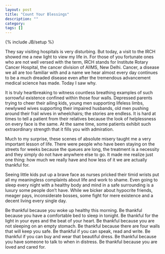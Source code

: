 ```yaml
---
layout: post
title: "Count Your Blessings"
description: ""
category: 
tags: []
---
```

{% include JB/setup %}

They say visiting hospitals is very disturbing. But today, a visit to the IRCH showed me a new light to view my life in.
For those of you fortunate ones who are not well versed with the term, IRCH stands for Institute Rotary Cancer Hospital,
the cancer division of AIIMS, New Delhi. Cancer, a disease we all are too familiar with and a name we hear almost every
day continues to be a much dreaded disease even after the tremendous advancement medical science has made. Today I saw why.

It is truly heartbreaking to witness countless breathing examples of such sorrowful existence confined within those four
walls. Depressed parents trying to cheer their ailing kids, young men supporting lifeless limbs, newlywed wives supporting
their impaired husbands, old men pushing around their frail wives in wheelchairs; the stories are endless.
It is hard at times to tell a patient from their relatives because the look of helplessness on every face is the same.
At the same time, some patients exhibit such extraordinary strength that it fills you with admiration.

Much to my surprise, these scenes of absolute misery taught me a very important lesson of life.
There were people who have been staying on the streets for weeks because the queues are long,
the treatment is a necessity and they simply do not have anywhere else to go. It made me realize just one thing:
how much we really have and how less of it we are actually thankful for.

Seeing little kids put up a brave face as nurses pricked their timid wrists put all my meaningless complaints about life
and work to shame. Even going to sleep every night with a healthy body and mind in a safe surrounding is a luxury some
people don’t have. While we bicker about hypocrite friends, meager pays, inconsiderate bosses, some fight for mere
existence and a decent living every single day.

Be thankful because you woke up healthy this morning. Be thankful because you have a comfortable bed to sleep in tonight.
Be thankful for the light in your eyes and the beat of your heart. Be thankful because you are not sleeping on an empty
stomach. Be thankful because there are four walls that will keep you safe. Be thankful if you can speak, read and write.
Be thankful if you can buy and wear that beautiful dress. Be thankful because you have someone to talk to when in distress.
Be thankful because you are loved and cared for.
